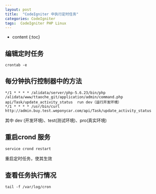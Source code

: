 ```yaml
---
layout: post
title:  "CodeIgniter 中执行定时任务"
categories: CodeIgniter
tags:  CodeIgniter PHP Linux
---
```


* content
{:toc}

## 编辑定时任务

```
crontab -e
```
## 每分钟执行控制器中的方法

```
*/1 * * * * /alidata/server/php-5.6.23/bin/php /alidata/www/ttaoche_git/application/admin/command.php  api/Task/update_activity_status  run dev（运行开发环境）
*/1 * * * * /usr/bin/curl  http://admin.buy.test.weponycar.com/api/Task/update_activity_status
```

其中 dev (开发环境)、test(测试环境)、pro(真实环境)

## 重启crond 服务

```
service crond restart
```
重启定时任务，使其生效

## 查看任务执行情况

```
tail -f /var/log/cron
```


